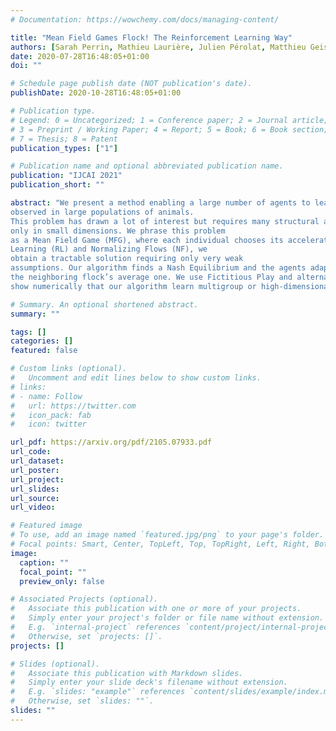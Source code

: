 ```yaml
---
# Documentation: https://wowchemy.com/docs/managing-content/

title: "Mean Field Games Flock! The Reinforcement Learning Way"
authors: [Sarah Perrin, Mathieu Laurière, Julien Pérolat, Matthieu Geist, Romuald Élie, Olivier Pietquin]
date: 2020-07-28T16:48:05+01:00
doi: ""

# Schedule page publish date (NOT publication's date).
publishDate: 2020-10-28T16:48:05+01:00

# Publication type.
# Legend: 0 = Uncategorized; 1 = Conference paper; 2 = Journal article;
# 3 = Preprint / Working Paper; 4 = Report; 5 = Book; 6 = Book section;
# 7 = Thesis; 8 = Patent
publication_types: ["1"]

# Publication name and optional abbreviated publication name.
publication: "IJCAI 2021"
publication_short: ""

abstract: "We present a method enabling a large number of agents to learn how to flock, which is a natural behavior 
observed in large populations of animals.
This problem has drawn a lot of interest but requires many structural assumptions and is tractable
only in small dimensions. We phrase this problem
as a Mean Field Game (MFG), where each individual chooses its acceleration depending on the population behavior. Combining Deep Reinforcement
Learning (RL) and Normalizing Flows (NF), we
obtain a tractable solution requiring only very weak
assumptions. Our algorithm finds a Nash Equilibrium and the agents adapt their velocity to match
the neighboring flock’s average one. We use Fictitious Play and alternate: (1) computing an approximate best response with Deep RL, and (2) estimating the next population distribution with NF. We
show numerically that our algorithm learn multigroup or high-dimensional flocking with obstacles."

# Summary. An optional shortened abstract.
summary: ""

tags: []
categories: []
featured: false

# Custom links (optional).
#   Uncomment and edit lines below to show custom links.
# links:
# - name: Follow
#   url: https://twitter.com
#   icon_pack: fab
#   icon: twitter

url_pdf: https://arxiv.org/pdf/2105.07933.pdf
url_code:
url_dataset:
url_poster:
url_project:
url_slides:
url_source:
url_video:

# Featured image
# To use, add an image named `featured.jpg/png` to your page's folder. 
# Focal points: Smart, Center, TopLeft, Top, TopRight, Left, Right, BottomLeft, Bottom, BottomRight.
image:
  caption: ""
  focal_point: ""
  preview_only: false

# Associated Projects (optional).
#   Associate this publication with one or more of your projects.
#   Simply enter your project's folder or file name without extension.
#   E.g. `internal-project` references `content/project/internal-project/index.md`.
#   Otherwise, set `projects: []`.
projects: []

# Slides (optional).
#   Associate this publication with Markdown slides.
#   Simply enter your slide deck's filename without extension.
#   E.g. `slides: "example"` references `content/slides/example/index.md`.
#   Otherwise, set `slides: ""`.
slides: ""
---
```

